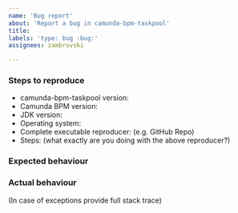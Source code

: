 ```yaml
---
name: 'Bug report'
about: 'Report a bug in camunda-bpm-taskpool'
title:
labels: 'type: bug :bug:'
assignees: zambrovski

---
```


### Steps to reproduce

  * camunda-bpm-taskpool version:
  * Camunda BPM version:
  * JDK version:  
  * Operating system:
  * Complete executable reproducer: (e.g. GitHub Repo)
  * Steps: (what exactly are you doing with the above reproducer?)

### Expected behaviour

### Actual behaviour

(In case of exceptions provide full stack trace)
